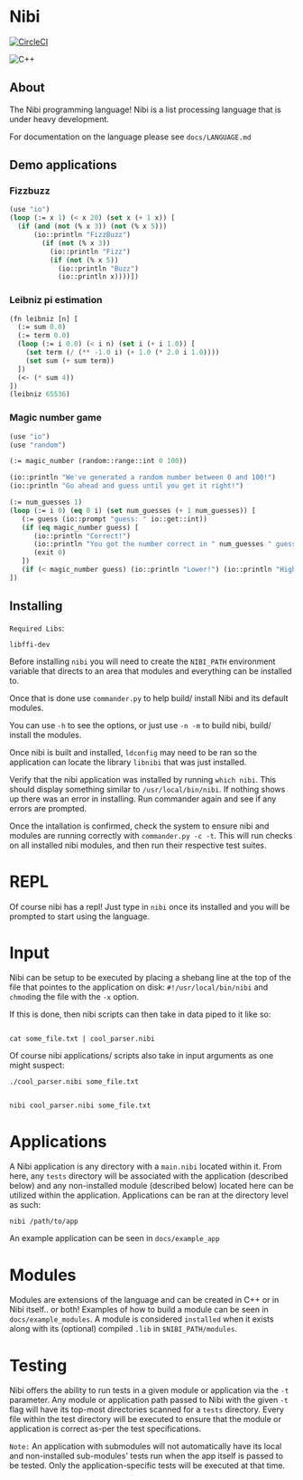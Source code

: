 # Nibi

[![CircleCI](https://dl.circleci.com/status-badge/img/gh/bosley/nibi/tree/main.svg?style=svg&circle-token=209b10db36b5ca69404370b19addef558e676ecf)](https://dl.circleci.com/status-badge/redirect/gh/bosley/nibi/tree/main)

![C++](https://img.shields.io/badge/c++-%2300599C.svg?style=for-the-badge&logo=c%2B%2B&logoColor=white)

## About

The Nibi programming language! Nibi is a list processing language that is under heavy development.

For documentation on the language please see `docs/LANGUAGE.md` 

## Demo applications

### Fizzbuzz

```lisp
(use "io")
(loop (:= x 1) (< x 20) (set x (+ 1 x)) [
  (if (and (not (% x 3)) (not (% x 5)))
      (io::println "FizzBuzz")
        (if (not (% x 3)) 
          (io::println "Fizz")
          (if (not (% x 5)) 
            (io::println "Buzz") 
            (io::println x))))])
```

### Leibniz pi estimation

```lisp
(fn leibniz [n] [
  (:= sum 0.0)
  (:= term 0.0)
  (loop (:= i 0.0) (< i n) (set i (+ i 1.0)) [
    (set term (/ (** -1.0 i) (+ 1.0 (* 2.0 i 1.0))))
    (set sum (+ sum term))
  ])
  (<- (* sum 4))
])
(leibniz 65536)
```

### Magic number game

```lisp
(use "io")
(use "random")

(:= magic_number (random::range::int 0 100))

(io::println "We've generated a random number between 0 and 100!")
(io::println "Go ahead and guess until you get it right!")

(:= num_guesses 1)
(loop (:= i 0) (eq 0 i) (set num_guesses (+ 1 num_guesses)) [
   (:= guess (io::prompt "guess: " io::get::int))
   (if (eq magic_number guess) [
      (io::println "Correct!")
      (io::println "You got the number correct in " num_guesses " guesses!")
      (exit 0)
   ])
   (if (< magic_number guess) (io::println "Lower!") (io::println "Higher!"))
])
```

## Installing

`Required Libs`:

```
libffi-dev
```

Before installing `nibi` you will need to create the `NIBI_PATH` environment variable that directs
to an area that modules and everything can be installed to. 

Once that is done use `commander.py` to help build/ install Nibi and its default modules.

You can use `-h` to see the options, or just use `-n -m` 
to build nibi, build/ install the modules.

Once nibi is built and installed, `ldconfig` may need to be ran so the application can locate the library `libnibi` that
was just installed.

Verify that the nibi application was installed by running `which nibi`. This should display something similar to
`/usr/local/bin/nibi`. If nothing shows up there was an error in installing. Run commander again and see if any
errors are prompted. 

Once the intallation is confirmed, check the system to ensure nibi and modules are running correctly with `commander.py -c -t`.
This will run checks on all installed nibi modules, and then run their respective test suites.

# REPL

Of course nibi has a repl! Just type in `nibi` once its installed and you will be prompted to start using the language.

# Input

Nibi can be setup to be executed by placing a shebang line at the top of the file that pointes to the application on disk:
`#!/usr/local/bin/nibi` and `chmod`ing the file with the `-x` option. 

If this is done, then nibi scripts can then take in data piped to it like so:

```

cat some_file.txt | cool_parser.nibi

```

Of course nibi applications/ scripts also take in input arguments as one might suspect:

```
./cool_parser.nibi some_file.txt


nibi cool_parser.nibi some_file.txt
```

# Applications

A Nibi application is any directory with a `main.nibi` located within it. From here, any `tests` directory will be associated with the application (described below) and any non-installed module (described below) located here
can be utilized within the application. Applications can be ran at the directory level as such:

```
nibi /path/to/app
```

An example application can be seen in `docs/example_app`

# Modules

Modules are extensions of the language and can be created in C++ or in Nibi itself.. or both! Examples of how to build a module can be seen in `docs/example_modules`. 
A module is considered `installed` when it exists along with its (optional) compiled `.lib` in `$NIBI_PATH/modules`.

# Testing

Nibi offers the ability to run tests in a given module or application via the `-t` parameter. Any module or application path passed to Nibi with the given `-t` flag will have its top-most directories scanned for a `tests` directory. Every file within the test directory will be executed to ensure that the module or application is correct as-per the test specifications. 

`Note:` An application with submodules will not automatically have its local and non-installed sub-modules' tests run when the app itself is passed to be tested. Only the application-specific tests will be executed at that time. 

